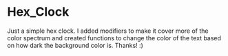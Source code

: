 # Hex_Clock

Just a simple hex clock. I added modifiers to make it cover more of the color spectrum and created functions to change the color of the text based on how dark the background color is. Thanks! :)
